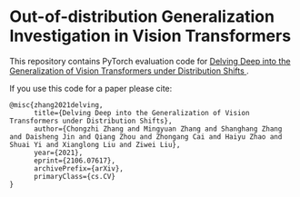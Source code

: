 # Out-of-distribution Generalization Investigation in Vision Transformers
This repository contains PyTorch evaluation code for [Delving Deep into the Generalization of Vision Transformers under Distribution Shifts
](https://arxiv.org/abs/2106.07617).

If you use this code for a paper please cite:
```
@misc{zhang2021delving,  
      title={Delving Deep into the Generalization of Vision Transformers under Distribution Shifts}, 
      author={Chongzhi Zhang and Mingyuan Zhang and Shanghang Zhang and Daisheng Jin and Qiang Zhou and Zhongang Cai and Haiyu Zhao and Shuai Yi and Xianglong Liu and Ziwei Liu},  
      year={2021},  
      eprint={2106.07617},  
      archivePrefix={arXiv},  
      primaryClass={cs.CV}  
}
```
